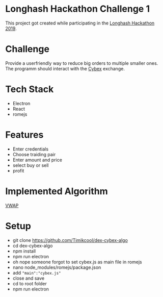 # Longhash Hackathon Challenge 1

This project got created while participating in the [Longhash Hackathon 2019](https://hack.longhash.com/#/). 

# Challenge

Provide a userfriendly way to reduce big orders to multiple smaller ones. The programm should interact with the [Cybex](https://cybex.io) exchange.

# Tech Stack

* Electron
* React
* romejs

# Features

* Enter credentials
* Choose traiding pair
* Enter amount and price
* select buy or sell
* profit

# Implemented Algorithm

[VWAP](https://empirica.io/strategies-catalog/vwap)

# Setup

* git clone https://github.com/Timikcool/dex-cybex-algo
* cd dex-cybex-algo
* npm install
* npm run electron
* oh nope someone forgot to set cybex.js as main file in romejs
* nano node_modules/romejs/package.json
* add `"main":"cybex.js"`
* close and save
* cd to root folder
* npm run electron
